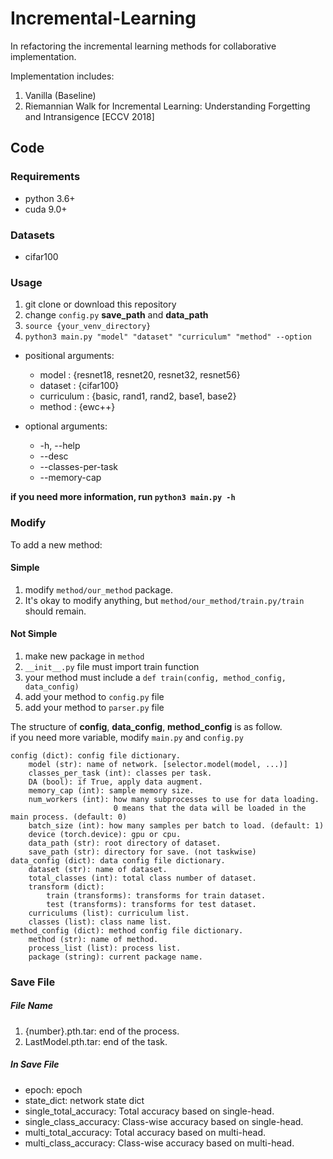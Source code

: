 # Incremental-Learning

In refactoring the incremental learning methods for collaborative implementation.

Implementation includes:
1. Vanilla (Baseline)
2. Riemannian Walk for Incremental Learning: Understanding Forgetting and Intransigence [ECCV 2018]

## Code

### Requirements
- python 3.6+
- cuda 9.0+

### Datasets
- cifar100

### Usage
1. git clone or download this repository
2. change ```config.py``` **save_path** and **data_path**
3. ```source {your_venv_directory}```
5. ```python3 main.py "model" "dataset" "curriculum" "method" --option```

- positional arguments:
  - model : {resnet18, resnet20, resnet32, resnet56}
  - dataset : {cifar100}
  - curriculum : {basic, rand1, rand2, base1, base2}
  - method : {ewc++}
  
- optional arguments:
  - -h, --help
  - --desc
  - --classes-per-task
  - --memory-cap

**if you need more information, run ```python3 main.py -h```**

### Modify
To add a new method:
#### Simple
1. modify ```method/our_method``` package.
2. It's okay to modify anything, but ```method/our_method/train.py/train``` should remain.

#### Not Simple
1. make new package in ```method```
2. ```__init__.py``` file must import train function
3. your method must include a ```def train(config, method_config, data_config)```
4. add your method to ```config.py``` file
5. add your method to ```parser.py``` file

The structure of **config**, **data_config**, **method_config** is as follow.\
if you need more variable, modify ```main.py``` and ```config.py```

    config (dict): config file dictionary.
        model (str): name of network. [selector.model(model, ...)]
        classes_per_task (int): classes per task.
        DA (bool): if True, apply data augment.
        memory_cap (int): sample memory size.
        num_workers (int): how many subprocesses to use for data loading.
                           0 means that the data will be loaded in the main process. (default: 0)
        batch_size (int): how many samples per batch to load. (default: 1)
        device (torch.device): gpu or cpu.
        data_path (str): root directory of dataset.
        save_path (str): directory for save. (not taskwise)
    data_config (dict): data config file dictionary.
        dataset (str): name of dataset.
        total_classes (int): total class number of dataset.
        transform (dict):
            train (transforms): transforms for train dataset.
            test (transforms): transforms for test dataset.
        curriculums (list): curriculum list.
        classes (list): class name list.
    method_config (dict): method config file dictionary.
        method (str): name of method.
        process_list (list): process list.
        package (string): current package name.

### Save File
##### File Name
1. {number}.pth.tar: end of the process.
4. LastModel.pth.tar: end of the task.

##### In Save File
- epoch: epoch
- state_dict: network state dict
- single_total_accuracy: Total accuracy based on single-head.
- single_class_accuracy: Class-wise accuracy based on single-head.
- multi_total_accuracy: Total accuracy based on multi-head.
- multi_class_accuracy: Class-wise accuracy based on multi-head.

